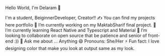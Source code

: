 Hello World, I'm Delaram 👋


I'm a student,  BeiginnerDeveloper, Creator!!
✍ You can find my projects here portfolio
🔭 I’m currently working on my MaktabSharif final project.
🌱 I’m currently learning React Native and Typescript and Material
👯 I’m looking to collaborate on open source that be patience and senior of front-end :))
💬 Ask me about ... Anything
😄 Pronouns: She/Her
⚡ Fun fact: I love designing color that make you look at output same as my look.
